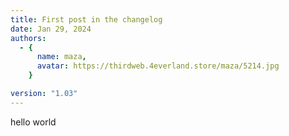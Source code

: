 ```yaml
---
title: First post in the changelog
date: Jan 29, 2024
authors:
  - {
      name: maza,
      avatar: https://thirdweb.4everland.store/maza/5214.jpg
    }

version: "1.03"
---
```


hello world

